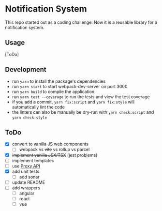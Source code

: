 # Notification System

This repo started out as a coding challenge. Now it is a reusable library for a notification system.

## Usage

[ToDo]

## Development

* run `yarn` to install the package's dependencies
* run `yarn start` to start webpack-dev-server on port 3000
* run `yarn build` to compile the application
* run `yarn test --coverage` to run the tests and view the test coverage
* if you add a commit, `yarn fix:script` and `yarn fix:style` will automatically lint the code
* the linters can also be manually be dry-run with `yarn check:script` and `yarn check:style`

## ToDo

* [X] convert to vanilla JS web components
  * [ ] webpack vs ~~vite~~ vs rollup vs parcel
* [X] ~~implement vanilla JSX/TSX~~ (jest problems)
* [ ] implement templates
* [ ] use [Proxy API](https://developer.mozilla.org/en-US/docs/Web/JavaScript/Reference/Global_Objects/Proxy)
* [X] add unit tests
  * [ ] add sonar
* [ ] update README
* [ ] add wrappers
  * [ ] angular
  * [ ] react
  * [ ] vue

